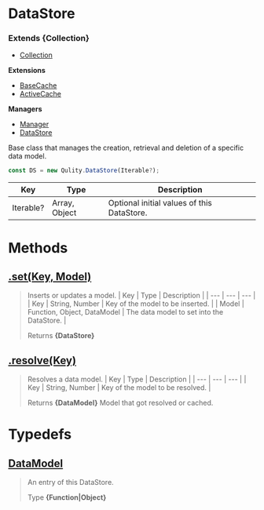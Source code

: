 
# DataStore
### Extends **{Collection}**

* [Collection](https://github.com/QSmally/Qulity/blob/master/Documentation/Collection.md)

**Extensions**
* [BaseCache](https://github.com/QSmally/Qulity/blob/master/Documentation/Cache.md)
* [ActiveCache](https://github.com/QSmally/Qulity/blob/master/Documentation/ActiveCache.md)

**Managers**
* [Manager](https://github.com/QSmally/Qulity/blob/master/Documentation/BaseManager.md)
* [DataStore](https://github.com/QSmally/Qulity/blob/master/Documentation/DataStore.md)

Base class that manages the creation, retrieval and deletion of a specific data model.
```js
const DS = new Qulity.DataStore(Iterable?);
```

| Key | Type | Description |
| --- | --- | --- |
| Iterable? | Array, Object | Optional initial values of this DataStore. |



# Methods
## [.set(Key, Model)](https://github.com/QSmally/Qulity/blob/master/lib/Managers/DataStore.js#L25)
> Inserts or updates a model.
> | Key | Type | Description |
> | --- | --- | --- |
> | Key | String, Number | Key of the model to be inserted. |
> | Model | Function, Object, DataModel | The data model to set into the DataStore. |
>
> Returns **{DataStore}** 

## [.resolve(Key)](https://github.com/QSmally/Qulity/blob/master/lib/Managers/DataStore.js#L37)
> Resolves a data model.
> | Key | Type | Description |
> | --- | --- | --- |
> | Key | String, Number | Key of the model to be resolved. |
>
> Returns **{DataModel}** Model that got resolved or cached.

# Typedefs
## [DataModel](https://github.com/QSmally/Qulity/blob/master/lib/Managers/DataStore.js#L52)
> An entry of this DataStore.
>
> Type **{Function|Object}**
